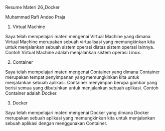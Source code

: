 Resume Materi 26_Docker

Muhammad Rafi Andeo Praja

1. Virtual Machine

Saya telah mempelajari materi mengenai Virtual Machine yang dimana Virtual Machine merupakan sebuah virtualisasi yang memungkinkan kita untuk menjalankan sebuah sistem operasi diatas sistem operasi lainnya. Contoh Virtual Machine adalah menjalankan sistem operasi Linux.

2. Container

Saya telah mempelajari materi mengenai Container yang dimana Container merupakan tempat penyimpanan yang memungkinkan kita untuk menjalankan sebuah aplikasi. Container menyimpan berupa gambar yang berisi semua yang dibutuhkan untuk menjalankan sebuah aplikasi. Contoh Container adalah Docker.

3. Docker

Saya telah mempelajari materi mengenai Docker yang dimana Docker merupakan sebuah aplikasi yang memungkinkan kita untuk menjalankan sebuah aplikasi dengan menggunakan Container.

